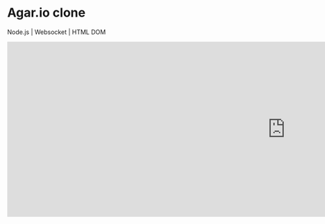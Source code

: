 # Agar.io clone
Node.js | Websocket | HTML DOM
<br>
<iframe width="1280" height="404" src="https://www.youtube.com/embed/-eT21mvYnGs" title="YouTube video player" frameborder="0" allow="accelerometer; autoplay; clipboard-write; encrypted-media; gyroscope; picture-in-picture" allowfullscreen></iframe>
